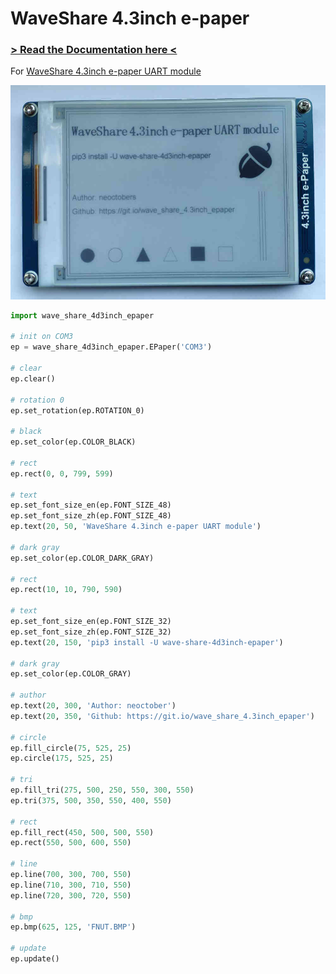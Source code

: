 # WaveShare 4.3inch e-paper

### [> Read the Documentation here < ](https://neoctobers.readthedocs.io/en/latest/dev/wave_share_4d3inch_epaper.html)

For [WaveShare 4.3inch e-paper UART module](http://www.waveshare.net/wiki/4.3inch_e-Paper_UART_Module)

![Screen](screen.jpg)

```python
import wave_share_4d3inch_epaper

# init on COM3
ep = wave_share_4d3inch_epaper.EPaper('COM3')

# clear
ep.clear()

# rotation 0
ep.set_rotation(ep.ROTATION_0)

# black
ep.set_color(ep.COLOR_BLACK)

# rect
ep.rect(0, 0, 799, 599)

# text
ep.set_font_size_en(ep.FONT_SIZE_48)
ep.set_font_size_zh(ep.FONT_SIZE_48)
ep.text(20, 50, 'WaveShare 4.3inch e-paper UART module')

# dark gray
ep.set_color(ep.COLOR_DARK_GRAY)

# rect
ep.rect(10, 10, 790, 590)

# text
ep.set_font_size_en(ep.FONT_SIZE_32)
ep.set_font_size_zh(ep.FONT_SIZE_32)
ep.text(20, 150, 'pip3 install -U wave-share-4d3inch-epaper')

# dark gray
ep.set_color(ep.COLOR_GRAY)

# author
ep.text(20, 300, 'Author: neoctober')
ep.text(20, 350, 'Github: https://git.io/wave_share_4.3inch_epaper')

# circle
ep.fill_circle(75, 525, 25)
ep.circle(175, 525, 25)

# tri
ep.fill_tri(275, 500, 250, 550, 300, 550)
ep.tri(375, 500, 350, 550, 400, 550)

# rect
ep.fill_rect(450, 500, 500, 550)
ep.rect(550, 500, 600, 550)

# line
ep.line(700, 300, 700, 550)
ep.line(710, 300, 710, 550)
ep.line(720, 300, 720, 550)

# bmp
ep.bmp(625, 125, 'FNUT.BMP')

# update
ep.update()
```
